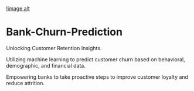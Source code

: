 
[!image alt](https://github.com/Alokrao91/Bank-Churn-Prediction/blob/main/image.png?raw=true)


# Bank-Churn-Prediction
Unlocking Customer Retention Insights.

Utilizing machine learning to predict customer churn based on behavioral, demographic, and financial data.

Empowering banks to take proactive steps to improve customer loyalty and reduce attrition.

